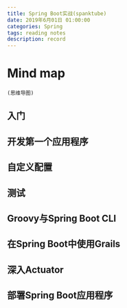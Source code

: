 ```yaml
---
title: Spring Boot实战(spanktube)
date: 2019年6月01日 01:00:00
categories: Spring
tags: reading notes
description: record
---
```


# Mind map
	(思维导图)
## 入门

	

## 开发第一个应用程序
		
	

## 自定义配置

	
## 测试
	
	

## Groovy与Spring Boot CLI

	

## 在Spring Boot中使用Grails

	

## 深入Actuator
	
	
## 部署Spring Boot应用程序

